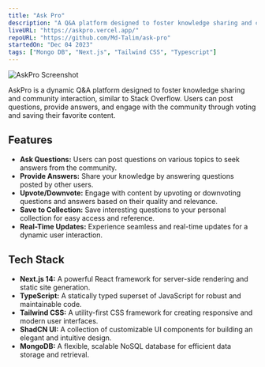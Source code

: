 ```yaml
---
title: "Ask Pro"
description: "A Q&A platform designed to foster knowledge sharing and community interaction."
liveURL: "https://askpro.vercel.app/"
repoURL: "https://github.com/Md-Talim/ask-pro"
startedOn: "Dec 04 2023"
tags: ["Mongo DB", "Next.js", "Tailwind CSS", "Typescript"]
---
```


![AskPro Screenshot](/ask-pro.png)

AskPro is a dynamic Q&A platform designed to foster knowledge sharing and community interaction, similar to Stack Overflow. Users can post questions, provide answers, and engage with the community through voting and saving their favorite content.

## Features

- **Ask Questions:** Users can post questions on various topics to seek answers from the community.
- **Provide Answers:** Share your knowledge by answering questions posted by other users.
- **Upvote/Downvote:** Engage with content by upvoting or downvoting questions and answers based on their quality and relevance.
- **Save to Collection:** Save interesting questions to your personal collection for easy access and reference.
- **Real-Time Updates:** Experience seamless and real-time updates for a dynamic user interaction.

## Tech Stack

- **Next.js 14:** A powerful React framework for server-side rendering and static site generation.
- **TypeScript:** A statically typed superset of JavaScript for robust and maintainable code.
- **Tailwind CSS:** A utility-first CSS framework for creating responsive and modern user interfaces.
- **ShadCN UI:** A collection of customizable UI components for building an elegant and intuitive design.
- **MongoDB:** A flexible, scalable NoSQL database for efficient data storage and retrieval.
